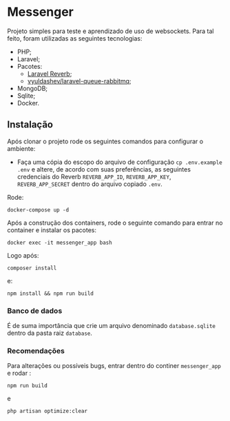 # Messenger

Projeto simples para teste e aprendizado de uso de websockets.
Para tal feito, foram utilizadas as seguintes tecnologias:

* PHP;
* Laravel;
* Pacotes:
    * [Laravel Reverb](https://laravel.com/docs/11.x/reverb);
    * [vyuldashev/laravel-queue-rabbitmq](https://github.com/vyuldashev/laravel-queue-rabbitmq);
* MongoDB;
* Sqlite;
* Docker.

## Instalação

Após clonar o projeto rode os seguintes comandos para configurar o ambiente:
* Faça uma cópia do escopo do arquivo de configuração ```cp .env.example .env``` e altere, de acordo com suas preferências, as seguintes credenciais do Reverb ```REVERB_APP_ID```, ```REVERB_APP_KEY```, ```REVERB_APP_SECRET``` dentro do arquivo copiado ```.env```.


Rode:
``` 
docker-compose up -d
```
Após a construção dos containers, rode o seguinte comando para entrar no container e instalar os pacotes:
```
docker exec -it messenger_app bash
```
Logo após:
```
composer install
```
e:
```
npm install && npm run build
```

### Banco de dados

É de suma importância que crie um arquivo denominado ```database.sqlite``` dentro da pasta raiz ``` database ```.

### Recomendações

Para alterações ou possíveis bugs, entrar dentro do continer ``` messenger_app ``` e rodar :
```
npm run build
```
e
```
php artisan optimize:clear
```